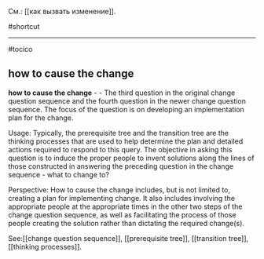 См.: [[как вызвать изменение]].

#shortcut




<hr/>

#tocico

## how to cause the change

<b>how to cause the change</b> - - The third question in the original change question sequence and the fourth question in the newer change question sequence.  The focus of the question is on developing an implementation plan for the change.


 


Usage: Typically, the prerequisite tree and the transition tree are the thinking processes that are used to help determine the plan and detailed actions required to respond to this query.  The objective in asking this question is to induce the proper people to invent solutions along the lines of those constructed in answering the preceding question in the change sequence - what to change to? 

Perspective: How to cause the change includes, but is not limited to, creating a plan for implementing change.  It also includes involving the appropriate people at the appropriate times in the other two steps of the change question sequence, as well as facilitating the process of those people creating the solution rather than dictating the required change(s). 



See:[[change question sequence]], [[prerequisite tree]], [[transition tree]], [[thinking processes]].
